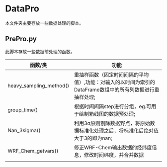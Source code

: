 # DataPro

本文件夹主要存放一些数据处理的脚本。

## PrePro.py

此脚本存放一些数据前处理的函数。

| 函数/类                 | 功能                                                         |
| ----------------------- | ------------------------------------------------------------ |
| heavy_sampling_method() | 重抽样函数（固定时间间隔的平均值）,功能：对输入的以时间为索引的DataFrame数组中的所有列数据进行重抽样处理; |
| group_time()            | 根据时间间隔step进行分组，eg.可用于绘制箱线图的数据预处理;   |
| Nan_3sigma()            | 利用3σ原则剔除数据野点，将原始数据标准化处理之后，将标准化后绝对值大于3的即为nan; |
| WRF_Chem_getvars()      | 修正WRF-Chem输出数据的经纬度信息，修改时间纬度，并合并数据   |
|                         |                                                              |

